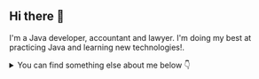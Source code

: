 ## Hi there 👋

I'm a Java developer, accountant and lawyer. 
I'm doing my best at practicing Java and learning new technologies!.


<details>
<summary>
  You can find something else about me below &#128071;
</summary>

## Quick overview
These are my main skills in backend development and more. 
<p align="center">
  <a href="https://skillicons.dev">
    <img src="https://skillicons.dev/icons?i=java,git,neovim,raspberrypi" />
  </a>
</p>

<img width="220" height="22" src="https://cdn.caseware.com/us/wp-content/uploads/sites/2/2023/06/caseware-logo.svg" alt="Caseware">

<!--
**nTONy4u/nTONy4u** is a ✨ _special_ ✨ repository because its `README.md` (this file) appears on your GitHub profile.

Here are some ideas to get you started:

- 🔭 I’m currently working on ...
- 🌱 I’m currently learning ...
- 👯 I’m looking to collaborate on ...
- 🤔 I’m looking for help with ...
- 💬 Ask me about ...
- 📫 How to reach me: ...
- 😄 Pronouns: ...
- ⚡ Fun fact: ...
-->
